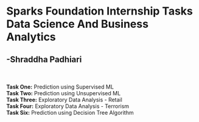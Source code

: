 # Sparks Foundation Internship Tasks <br>Data Science And Business Analytics<br>
<h2>-Shraddha Padhiari</h2>
<br><br>
<b>Task One:</b> Prediction using Supervised ML <br>
<b>Task Two:</b> Prediction using Unsupervised ML <br>
<b>Task Three:</b> Exploratory Data Analysis - Retail <br>
<b>Task Four:</b> Exploratory Data Analysis - Terrorism <br>
<b>Task Six:</b> Prediction using Decision Tree Algorithm <br>
